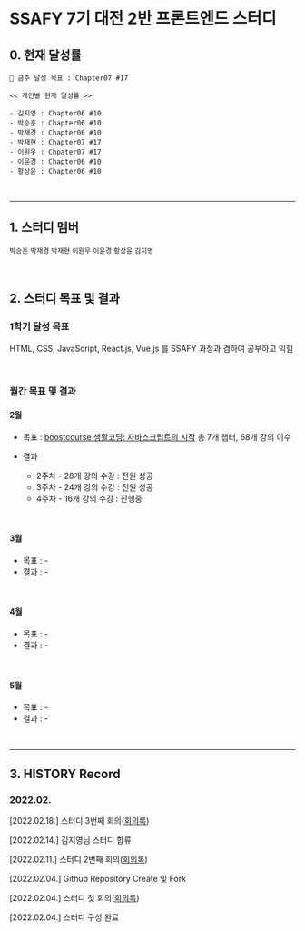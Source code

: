 # SSAFY 7기 대전 2반 프론트엔드 스터디

## 0. 현재 달성률

```
💪 금주 달성 목표 : Chapter07 #17

<< 개인별 현재 달성률 >>

- 김지영 : Chapter06 #10
- 박승훈 : Chapter06 #10
- 박재경 : Chapter06 #10
- 박재현 : Chapter07 #17
- 이원우 : Chpater07 #17
- 이윤경 : Chapter06 #10
- 황상윤 : Chapter06 #10
```

<br>

---

## 1. 스터디 멤버

`박승훈` `박재경` `박재현` `이원우` `이윤경` `황상윤` `김지영`

<br>

## 2. 스터디 목표 및 결과

### 1학기 달성 목표

HTML, CSS, JavaScript, React.js, Vue.js 를 SSAFY 과정과 겸하여 공부하고 익힘

<br>

### 월간 목표 및 결과

#### 2월

- 목표 : [boostcourse 생활코딩: 자바스크립트의 시작](https://www.boostcourse.org/cs124/joinLectures/52258) 총 7개 챕터, 68개 강의 이수

- 결과
  - 2주차 - 28개 강의 수강 : 전원 성공
  - 3주차 - 24개 강의 수강 : 전원 성공
  - 4주차 - 16개 강의 수강 : 진행중

<br>

#### 3월

- 목표 : -
- 결과 : -

<br>

#### 4월

- 목표 : -
- 결과 : -

<br>

#### 5월

- 목표 : -
- 결과 : -

<br>

---

## 3. HISTORY Record

### 2022.02.

[2022.02.18.] 스터디 3번째 회의([회의록](https://github.com/Orchemi/FE_Study_ssafy7th_deajeon2/blob/master/%EA%B3%B5%ED%86%B5/3.%20Meeting%20Log/%5B220218%5Dmeeting_3.md))

[2022.02.14.] 김지영님 스터디 합류

[2022.02.11.] 스터디 2번째 회의([회의록](https://github.com/Orchemi/FE_Study_ssafy7th_deajeon2/blob/master/%EA%B3%B5%ED%86%B5/3.%20Meeting%20Log/%5B220218%5Dmeeting_2.md))

[2022.02.04.] Github Repository Create 및 Fork

[2022.02.04.] 스터디 첫 회의([회의록](https://github.com/Orchemi/FE_Study_ssafy7th_deajeon2/blob/master/%EA%B3%B5%ED%86%B5/3.%20Meeting%20Log/%5B220218%5Dmeeting_1.md))

[2022.02.04.] 스터디 구성 완료
